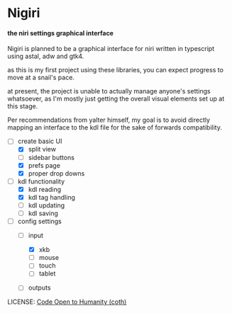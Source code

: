 # Nigiri
#### the niri settings graphical interface

Nigiri is planned to be a graphical interface for niri written in typescript using astal, adw and gtk4.

as this is my first project using these libraries, you can expect progress to move at a snail's pace.

at present, the project is unable to actually manage anyone's settings whatsoever, as I'm mostly just getting the overall visual elements set up at this stage.

Per recommendations from yalter himself, my goal is to avoid directly mapping an interface to the kdl file for the sake of forwards compatibility.

- [ ] create basic UI
   - [x] split view
   - [ ] sidebar buttons
   - [x] prefs page
   - [x] proper drop downs
- [ ] kdl functionality
   - [x] kdl reading
   - [x] kdl tag handling
   - [ ] kdl updating
   - [ ] kdl saving
- [ ] config settings
   - [ ] input
      - [x] xkb
      - [ ] mouse
      - [ ] touch
      - [ ] tablet
   - [ ] outputs
  

LICENSE: [Code Open to Humanity (coth)](https://github.com/alicealysia/nigiri/blob/main/license.md)

